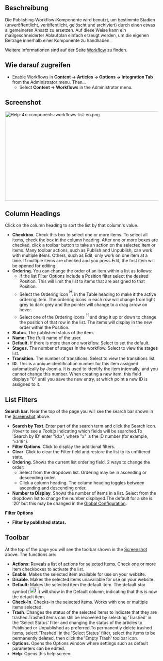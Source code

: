 <!-- Filename: Help4.x:Workflows_List / Display title: Workflows-Liste -->

## Beschreibung

Die Publishing-Workflow-Komponente wird benutzt, um bestimmte Stadien
(unveröffentlicht, veröffentlicht, gelöscht und archiviert) durch einen
etwas allgemeineren Ansatz zu ersetzen. Auf diese Weise kann ein
maßgeschneiderter Ablaufplan einfach erzeugt werden, um die eigenen
Beiträge innerhalb einer Komponente zu handhaben.

Weitere Informationen sind auf der Seite
[Workflow](https://docs.joomla.org/J4.x:Workflow/en "J4.x:Workflow/en")
zu finden.

## Wie darauf zugreifen

- Enable Workflows in
  **Content **→** Articles **→** Options **→** Integration Tab** from
  the Administrator menu. Then...
  - Select **Content **→** Workflows** in the Administrator menu.

## Screenshot

<img
src="https://docs.joomla.org/images/c/c8/Help-4x-components-workflows-list-en.png"
decoding="async" data-file-width="800" data-file-height="294"
width="800" height="294"
alt="Help-4x-components-workflows-list-en.png" />

## Column Headings

Click on the column heading to sort the list by that column's value.

- **Checkbox**. Check this box to select one or more items. To select
  all items, check the box in the column heading. After one or more
  boxes are checked, click a toolbar button to take an action on the
  selected item or items. Many toolbar actions, such as Publish and
  Unpublish, can work with multiple items. Others, such as Edit, only
  work on one item at a time. If multiple items are checked and you
  press Edit, the first item will be opened for editing.
- **Ordering.** You can change the order of an item within a list as
  follows:
  - If the list Filter Options include a Position filter select the
    desired Position. This will limit the list to items that are
    assigned to that Position.
  - Select the Ordering icon <img
    src="https://docs.joomla.org/images/e/ee/Help30-Ordering-colheader-icon.png"
    decoding="async" data-file-width="12" data-file-height="23" width="12"
    height="23" alt="Help30-Ordering-colheader-icon.png" /> in the Table
    heading to make it the active ordering item. The ordering icons in
    each row will change from light grey to dark grey and the pointer
    will change to a drag arrow on hover.
  - Select one of the Ordering icons <img
    src="https://docs.joomla.org/images/8/87/Help30-Ordering-colheader-grab-bar-icon.png"
    decoding="async" data-file-width="10" data-file-height="21" width="10"
    height="21" alt="Help30-Ordering-colheader-grab-bar-icon.png" /> and
    drag it up or down to change the position of that row in the list.
    The items will display in the new order within the Position.
- **Status**. The published status of the item.
- **Name:** The (full) name of the user.
- **Default.** If there is more than one workflow. Select to set the
  default.
- **Stages.** The number of stages in the workflow. Select to view the
  stages list.
- **Transition.** The number of transitions. Select to view the
  transitions list.
- **ID**. This is a unique identification number for this item assigned
  automatically by Joomla. It is used to identify the item internally,
  and you cannot change this number. When creating a new item, this
  field displays "0" until you save the new entry, at which point a new
  ID is assigned to it.

## List Filters

**Search bar**. Near the top of the page you will see the search bar
shown in the [Screenshot](#screenshot) above.

- **Search by Text**. Enter part of the search term and click the Search
  icon. *Hover* to see a *Tooltip* indicating which fields will be
  searched.To 'Search by ID' enter "id:x", where "x" is the ID number
  (for example, "id:19").
- **Filter Options**. Click to display the additional filters.
- **Clear**. Click to clear the Filter field and restore the list to its
  unfiltered state.
- **Ordering**. Shows the current list ordering field. 2 ways to change
  the order:
  - Select from the dropdown list. Ordering may be in ascending or
    descending order.
  - Click a column heading. The column heading toggles between ascending
    and descending order.
- **Number to Display**. Shows the number of items in a list. Select
  from the dropdown list to change the number displayed.The default for
  a site is '20' but this may be changed in the [Global
  Configuration](https://docs.joomla.org/Help4.x:Site_Global_Configuration/de#defaultlistlimit "Special:MyLanguage/Help4.x:Site Global Configuration/de").

**Filter Options**

- **Filter by published status.**

## Toolbar

At the top of the page you will see the toolbar shown in the
[Screenshot](#Screenshot) above. The functions are:

- **Actions:** Reveals a list of actions for selected Items. Check one
  or more Item checkboxes to activate the list.
- **Enable**. Makes the selected item available for use on your website.
- **Disable**. Makes the selected items unavailable for use on your
  website.
- **Default:** Makes the selected item the default item. The default
  star symbol
  (<img src="https://docs.joomla.org/images/7/7e/Icon-16-default.png"
  decoding="async" data-file-width="30" data-file-height="20" width="30"
  height="20" alt="Icon-16-default.png" />) will show in the Default
  column, indicating that this is now the default item.
- **Check-In**. Checks-in the selected items. Works with one or multiple
  items selected.
- **Trash**. Changes the status of the selected items to indicate that
  they are trashed.Trashed items can still be recovered by selecting
  'Trashed' in the 'Select Status' filter and changing the status of the
  articles to Published or Unpublished as preferred.To permanently
  delete trashed items, select 'Trashed' in the 'Select Status' filter,
  select the items to be permanently deleted, then click the 'Empty
  Trash' toolbar icon.
- **Options.** Opens the Options window where settings such as default
  parameters can be edited.
- **Help**. Opens this help screen.
